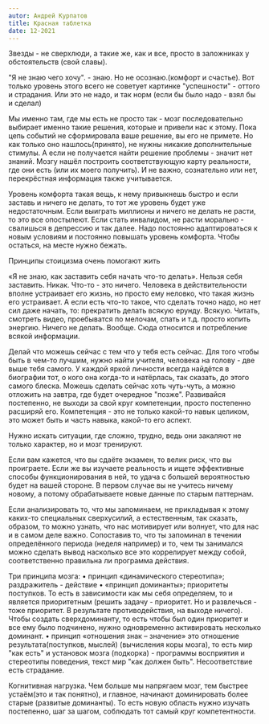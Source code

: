 ```yaml
---
autor: Андрей Курпатов
title: Красная таблетка
date: 12-2021
---
```


Звезды - не сверхлюди, а такие же, как и все, просто в заложниках у обстоятельств (свой славы).

"Я не знаю чего хочу". - знаю. Но не осознаю.(комфорт и счастье). Вот только уровень этого всего не советует картинке "успешности" - оттого и страдания. Или это не надо, и так норм (если бы было надо - взял бы и сделал)

Мы именно там, где мы есть не просто так - мозг последовательно выбирает именно такие решения, которые и привели нас к этому. 
Пока цепь событий не сформировала ваше решение, вы его не примете. Но как только оно нашлось(принято), не нужны никакие дополнительные стимулы. А если не получается найти решение проблемы - значит нет знаний. Мозгу нашёл построить соответствующую карту реальности, где они есть (или их моего получить). И не важно, сознательно или нет, перекрёстная информация также учитывается.

Уровень комфорта такая вещь, к нему привыкнешь быстро и если заставь и ничего не делать, то тот же уровень будет уже недостаточным. Если выиграть миллионы и ничего не делать не расти, то это все опостылеют. Если стать инвалидом, не расти морально - свалишься в депрессию и так далее. Надо постоянно адаптироваться к новым условиям и постоянно повышать уровень комфорта. Чтобы остаться, на месте нужно бежать.

Принципы стоицизма очень помогают жить

«Я не знаю, как заставить себя начать что-то делать».
Нельзя себя заставить. Никак. Что-то - это ничего. Человека в действительности вполне устраивает его жизнь, но просто ему неловко, что такая жизнь его устраивает.
А если есть что-то такое, что сделать точно надо, но нет сил даже начать, то: прекратить делать всякую ерунду. Всякую. Читать, смотреть видео, проебыватся по мелочам, спать и т.д. просто копить энергию. Ничего не делать. Вообще. Сюда относится и потребление всякой информации.

Делай что можешь сейчас с тем что у тебя есть сейчас.
Для того чтобы быть в чем-то лучшим, нужно найти учителя, человека на голову - две выше тебя самого. У каждой яркой личности всегда найдётся в биографии тот, о кого она когда-то и натёрлась, так сказать, до этого самого блеска.
Можешь сделать сейчас хоть чуть-чуть, а можно отложить на завтра, где будет очередное "позже".
Развивайся постепенно, не выходи за свой круг компетенции, просто постепенно расширяй его. Компетенция - это не только какой-то навык целиком, это может быть и часть навыка, какой-то его аспект.

Нужно искать ситуации, где сложно, трудно, ведь они закаляют не только характер, но и мозг тренируют.

Если вам кажется, что вы сдаёте экзамен, то велик риск, что вы проиграете. Если же вы изучаете реальность и ищете эффективные способы функционирования в ней, то удача с большей вероятностью будет на вашей стороне. В первом случае вы не учитесь ничему новому, а потому обрабатываете новые данные по старым паттернам.

Если анализировать то, что мы запоминаем, не прикладывая к этому каких-то специальных сверхусилий, а естественным, так сказать, образом, то можно узнать, что нас мотивирует или волнует, что для нас и в самом деле важно.
Сопоставив то, что ты запоминал в течении определённого периода (неделя например) и то, чем ты занимался можно сделать вывод насколько все это коррелирует между собой, соответственно правильна ли программа действия.


Три принципа мозга:
• принцип «динамического стереотипа»;
раздражитель - действие
• «принцип доминанты»;
приоритеты поступков. То есть в зависимости как мы себя определяем, то и является приоритетным (решить задачу - приоритет. Но и развлечься - тоже приоритет. В результате противодействия, на выходе ничего). Чтобы создать сверхдоминанту, то есть чтобы был один приоритет и все ему было подчинено, нужно одновременно активировать несколько доминант.
• принцип «отношения знак – значение»
это отношение результата(поступков, мыслей) (вычисления коры мозга), то есть мир "как есть" и установок мозга (подкорка) - программы восприятия и стереотипы поведения, текст мир "как должен быть". Несоответствие есть страдание.

Когнитивная нагрузка. Чем больше мы напрягаем мозг, тем быстрее устаём(это и так понятно), и главное, начинают доминировать более старые (развитые доминанты). То есть новую область нужно изучать постепенно, шаг за шагом, соблюдать тот самый круг компетентности.